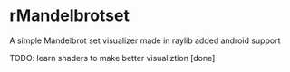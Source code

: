 # rMandelbrotset
A simple Mandelbrot set visualizer made in raylib
added android support



TODO:
	learn shaders to make better visualiztion [done]

